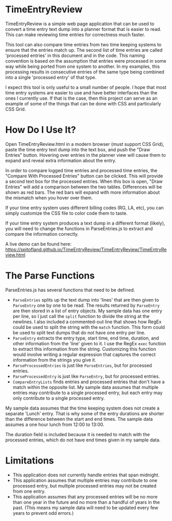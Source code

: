 # TimeEntryReview

TimeEntryReview is a simple web page application that can be used to convert a time entry text dump into a planner format that is easier to read. This can make reviewing time entries for correctness much faster.

This tool can also compare time entries from two time keeping systems to ensure that the entries match up. The second list of time entries are called 'processed entries' in this document and in the code. This naming convention is based on the assumption that entries were processed in some way while being ported from one system to another. In my examples, this processing results in consecutive entries of the same type being combined into a single 'processed entry' of that type.

I expect this tool is only useful to a small number of people. I hope that most time entry systems are easier to use and have better interfaces than the ones I currently use. If that is the case, then this project can serve as an example of some of the things that can be done with CSS and particularly CSS Grid.

# How Do I Use It?

Open TimeEntryReview.html in a modern browser (must support CSS Grid), paste the time entry text dump into the text box, and push the "Draw Entries" button. Hovering over entries in the planner view will cause them to expand and reveal extra information about the entry.

In order to compare logged time entries and processed time entries, the "Compare With Processed Entries" button can be clicked. This will provide a second text box for the processed entries. When this box is open, "Draw Entries" will add a comparison between the two tables. Differences will be shown as red bars. The red bars will expand with more information about the mismatch when you hover over them.

If your time entry system uses different billing codes (RG, LA, etc), you can simply customize the CSS file to color code them to taste.

If your time entry system produces a text dump in a different format (likely), you will need to change the functions in ParseEntries.js to extract and compare the information correctly.

A live demo can be found here: https://spitofland.github.io/TimeEntryReview/TimeEntryReview/TimeEntryReview.html

# The Parse Functions

ParseEntries.js has several functions that need to be defined.

* `ParseEntries` splits up the text dump into 'lines' that are then given to `ParseEntry` one by one to be read. The results returned by `ParseEntry` are then stored in a list of entry objects. My sample data has one entry per line, so I just call the `split` function to divide the string at the newlines. I also included a commented-out line that shows how RegEx could be used to split the string with the `match` function. This form could be used to split text dumps that do not have one entry per line.
* `ParseEntry` extracts the entry type, start time, end time, duration, and other information from the 'line' given to it. I use the RegEx `exec` function to extract this information from the string. Customizing this function would involve writing a regular expression that captures the correct information from the strings you give it.
* `ParseProcessedEntries` is just like `ParseEntries`, but for processed entries.
* `ParseProcessedEntry` is just like `ParseEntry`, but for processed entries.
* `CompareEntryLists` finds entries and processed entries that don't have a match within the opposite list. My sample data assumes that multiple entries may contribute to a single processed entry, but each entry may only contribute to a single processed entry.

My sample data assumes that the time keeping system does not create a separate 'Lunch' entry. That is why some of the entry durations are shorter than the difference between the start and end times. The sample data assumes a one hour lunch from 12:00 to 13:00.

The duration field is included because it is needed to match with the processed entries, which do not have end times given in my sample data.

# Limitations

* This application does not currently handle entries that span midnight.
* This application assumes that multiple entries may contribute to one processed entry, but multiple processed entries may not be created from one entry.
* This application assumes that any processed entries will be no more than one year in the future and no more than a handful of years in the past. (This means my sample data will need to be updated every few years to prevent odd errors.)
